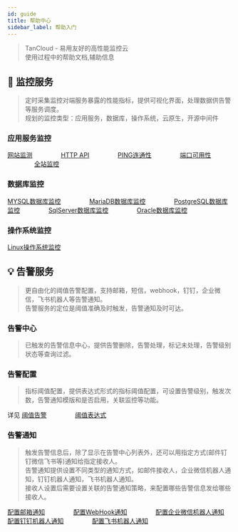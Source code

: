 ```yaml
---
id: guide  
title: 帮助中心      
sidebar_label: 帮助入门  
---
```


> TanCloud - 易用友好的高性能监控云    
> 使用过程中的帮助文档,辅助信息

## 🔬 监控服务

> 定时采集监控对端服务暴露的性能指标，提供可视化界面，处理数据供告警等服务调度。      
> 规划的监控类型：应用服务，数据库，操作系统，云原生，开源中间件

### 应用服务监控  

[网站监测](website)  &emsp;&emsp;&emsp;&emsp;  [HTTP API](api) &emsp;&emsp;&emsp;&emsp; [PING连通性](ping) &emsp;&emsp;&emsp;&emsp; [端口可用性](port) &emsp;&emsp;&emsp;&emsp; [全站监控](fullsite)

### 数据库监控  

[MYSQL数据库监控](mysql) &emsp;&emsp;&emsp;&emsp; [MariaDB数据库监控](mariadb)  &emsp;&emsp;&emsp;&emsp; [PostgreSQL数据库监控](postgresql)  &emsp;&emsp;&emsp;&emsp; [SqlServer数据库监控](sqlserver) &emsp;&emsp;&emsp;&emsp; [Oracle数据库监控](oracle)         

### 操作系统监控     

[Linux操作系统监控](linux) &emsp;&emsp;&emsp;&emsp;

## 💡 告警服务  

> 更自由化的阈值告警配置，支持邮箱，短信，webhook，钉钉，企业微信，飞书机器人等告警通知。     
> 告警服务的定位是阈值准确及时触发，告警通知及时可达。   

### 告警中心  

> 已触发的告警信息中心，提供告警删除，告警处理，标记未处理，告警级别状态等查询过滤。   

### 告警配置  

> 指标阈值配置，提供表达式形式的指标阈值配置，可设置告警级别，触发次数，告警通知模版和是否启用，关联监控等功能。

详见 [阈值告警](alert_threshold) &emsp;&emsp;&emsp;&emsp; [阈值表达式](alert_threshold_expr)   

### 告警通知  

> 触发告警信息后，除了显示在告警中心列表外，还可以用指定方式(邮件钉钉微信飞书等)通知给指定接收人。   
> 告警通知提供设置不同类型的通知方式，如邮件接收人，企业微信机器人通知，钉钉机器人通知，飞书机器人通知。   
> 接收人设置后需要设置关联的告警通知策略，来配置哪些告警信息发给哪些接收人。   


[配置邮箱通知](alert_email)  &emsp;&emsp;&emsp;&emsp;  [配置WebHook通知](alert_webhook) &emsp;&emsp;&emsp;&emsp; [配置企业微信机器人通知](alert_wework)    
[配置钉钉机器人通知](alert_dingtalk) &emsp;&emsp;&emsp;&emsp; [配置飞书机器人通知](alert_feishu)   
